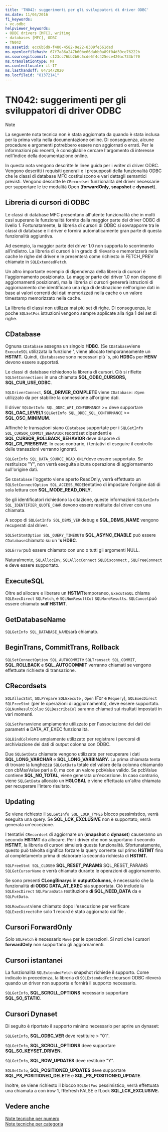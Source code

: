 ```yaml
---
title: 'TN042: suggerimenti per gli sviluppatori di driver ODBC'
ms.date: 11/04/2016
f1_keywords:
- vc.odbc
helpviewer_keywords:
- ODBC drivers [MFC], writing
- databases [MFC], ODBC
- TN042
ms.assetid: ecc6b5d9-f480-4582-9e22-8309fe561dad
ms.openlocfilehash: 67f7a86a247b60be66dabb0a89f04d39ce76222b
ms.sourcegitcommit: c123cc76bb2b6c5cde6f4c425ece420ac733bf70
ms.translationtype: MT
ms.contentlocale: it-IT
ms.lasthandoff: 04/14/2020
ms.locfileid: "81372141"
---
```

# <a name="tn042-odbc-driver-developer-recommendations"></a>TN042: suggerimenti per gli sviluppatori di driver ODBC

> [!NOTE]
> La seguente nota tecnica non è stata aggiornata da quando è stata inclusa per la prima volta nella documentazione online. Di conseguenza, alcune procedure e argomenti potrebbero essere non aggiornati o errati. Per le informazioni più recenti, è consigliabile cercare l'argomento di interesse nell'indice della documentazione online.

In questa nota vengono descritte le linee guida per i writer di driver ODBC. Vengono descritti i requisiti generali e i presupposti della funzionalità ODBC che le classi di database MFC costituiscono e vari dettagli semantici previsti. Vengono descritte le `CRecordset` funzionalità del driver necessarie per supportare le tre modalità Open (**forwardOnly**, **snapshot** e **dynaset**).

## <a name="odbcs-cursor-library"></a>Libreria di cursori di ODBC

Le classi di database MFC presentano all'utente funzionalità che in molti casi superano le funzionalità fornite dalla maggior parte dei driver ODBC di livello 1. Fortunatamente, la libreria di cursori di ODBC si sovrapporre tra le classi di database e il driver e fornirà automaticamente gran parte di questa funzionalità aggiuntiva.

Ad esempio, la maggior parte dei driver 1.0 non supporta lo scorrimento all'indietro. La libreria di cursori è in grado di rilevarlo e memorizzerà nella cache le righe del driver e le presenterà come richiesto in FETCH_PREV chiamate in `SQLExtendedFetch`.

Un altro importante esempio di dipendenza della libreria di cursori è l'aggiornamento posizionato. La maggior parte dei driver 1.0 non dispone di aggiornamenti posizionati, ma la libreria di cursori genererà istruzioni di aggiornamento che identificano una riga di destinazione nell'origine dati in base ai valori correnti dei dati memorizzati nella cache o un valore timestamp memorizzato nella cache.

La libreria di classi non utilizza mai più set di righe. Di conseguenza, le poche `SQLSetPos` istruzioni vengono sempre applicate alla riga 1 del set di righe.

## <a name="cdatabases"></a>CDatabase

Ognuna `CDatabase` assegna un singolo **HDBC**. (Se `CDatabase`viene `ExecuteSQL` utilizzata la funzione ', viene allocato temporaneamente un **HSTMT.** Quindi, `CDatabase`se sono necessari più 's, più **HDBC**s per **HENV** devono essere supportati.

Le classi di database richiedono la libreria di cursori. Ciò si riflette `SQLSetConnections` in una chiamata **SQL_ODBC_CURSORS,** **SQL_CUR_USE_ODBC**.

`SQLDriverConnect`, **SQL_DRIVER_COMPLETE** viene `CDatabase::Open` utilizzato da per stabilire la connessione all'origine dati.

Il driver `SQLGetInfo SQL_ODBC_API_CONFORMANCE`  >= deve supportare **SQL_OAC_LEVEL1** `SQLGetInfo SQL_ODBC_SQL_CONFORMANCE`  >=  **SQL_OSC_MINIMUM**.

Affinché le transazioni siano `CDatabase` supportate per i `SQLGetInfo SQL_CURSOR_COMMIT_BEHAVIOR` recordset dipendenti e **SQL_CURSOR_ROLLBACK_BEHAVIOR** deve disporre di **SQL_CR_PRESERVE**. In caso contrario, i tentativi di eseguire il controllo delle transazioni verranno ignorati.

`SQLGetInfo SQL_DATA_SOURCE_READ_ONLY`deve essere supportato. Se restituisce "Y", non verrà eseguita alcuna operazione di aggiornamento sull'origine dati.

Se `CDatabase` l'oggetto viene aperto ReadOnly, verrà effettuato un `SQLSetConnectOption SQL_ACCESS_MODE`tentativo di impostare l'origine dati di sola lettura con **SQL_MODE_READ_ONLY**.

Se gli identificatori richiedono la citazione, queste informazioni `SQLGetInfo SQL_IDENTIFIER_QUOTE_CHAR` devono essere restituite dal driver con una chiamata.

A scopo di `SQLGetInfo SQL_DBMS_VER` debug e **SQL_DBMS_NAME** vengono recuperati dal driver.

`SQLSetStmtOption SQL_QUERY_TIMEOUT`e **SQL_ASYNC_ENABLE** può essere `CDatabase`chiamato su un **'s HDBC**.

`SQLError`può essere chiamato con uno o tutti gli argomenti NULL.

Naturalmente, `SQLAllocEnv`, `SQLAllocConnect` `SQLDisconnect` , `SQLFreeConnect` e deve essere supportato.

## <a name="executesql"></a>ExecuteSQL

Oltre ad allocare e liberare un **HSTMT**temporaneo, `ExecuteSQL` chiama `SQLExecDirect` `SQLFetch`, e `SQLNumResultCol` `SQLMoreResults`. `SQLCancel`può essere chiamato **sull'HSTMT**.

## <a name="getdatabasename"></a>GetDatabaseName

`SQLGetInfo SQL_DATABASE_NAME`sarà chiamato.

## <a name="begintrans-committrans-rollback"></a>BeginTrans, CommitTrans, Rollback

`SQLSetConnectOption SQL_AUTOCOMMIT`e `SQLTransact SQL_COMMIT`, **SQL_ROLLBACK** e **SQL_AUTOCOMMIT** verranno chiamati se vengono effettuate richieste di transazione.

## <a name="crecordsets"></a>CRecordsets

`SQLAllocStmt`, `SQLPrepare` `SQLExecute` , `Open` (For e `Requery`), `SQLExecDirect` `SQLFreeStmt` (per le operazioni di aggiornamento), deve essere supportato. `SQLNumResultCols`e `SQLDescribeCol` saranno chiamati sui risultati impostati in vari momenti.

`SQLSetParam`viene ampiamente utilizzato per l'associazione dei dati dei parametri **e** DATA_AT_EXEC funzionalità.

`SQLBindCol`viene ampiamente utilizzato per registrare i percorsi di archiviazione dei dati di output colonna con ODBC.

Due `SQLGetData` chiamate vengono utilizzate per recuperare i dati **SQL_LONG_VARCHAR** e **SQL_LONG_VARBINARY.** La prima chiamata tenta di trovare la lunghezza `SQLGetData` totale del valore della colonna chiamando con cbMaxValue pari a 0, ma con un valore pcbValue valido. Se pcbValue contiene **SQL_NO_TOTAL**, viene generata un'eccezione. In caso contrario, viene `SQLGetData` allocato un **HGLOBAL** e viene effettuata un'altra chiamata per recuperare l'intero risultato.

## <a name="updating"></a>Updating

Se viene richiesto il `SQLGetInfo SQL_LOCK_TYPES` blocco pessimistico, verrà eseguita una query. Se **SQL_LCK_EXCLUSIVE** non è supportato, verrà generata un'eccezione.

I tentativi `CRecordset` di aggiornare un (**snapshot** o **dynaset**) causeranno un secondo **HSTMT** da allocare. Per i driver che non supportano il secondo **HSTMT**, la libreria di cursori simulerà questa funzionalità. Sfortunatamente, questo può talvolta significa forzare la query corrente sul primo **HSTMT** fino al completamento prima di elaborare la seconda richiesta di **HSTMT.**

`SQLFreeStmt SQL_CLOSE`e **SQL_RESET_PARAMS** SQL_RESET_PARAMS `SQLGetCursorName` e verrà chiamato durante le operazioni di aggiornamento.

Se sono presenti **CLongBinarys** in **outputColumns**, è necessario che la funzionalità **di ODBC DATA_AT_EXEC** sia supportata. Ciò include la `SQLExecDirect` `SQLParamData` restituzione **di SQL_NEED_DATA** da e `SQLPutData`.

`SQLRowCount`viene chiamato dopo l'esecuzione per verificare `SQLExecDirect`che solo 1 record è stato aggiornato dal file .

## <a name="forwardonly-cursors"></a>Cursori ForwardOnly

Solo `SQLFetch` è necessario `Move` per le operazioni. Si noti che i cursori **forwardOnly** non supportano gli aggiornamenti.

## <a name="snapshot-cursors"></a>Cursori istantanei

La funzionalità `SQLExtendedFetch` snapshot richiede il supporto. Come indicato in precedenza, la libreria di `SQLExtendedFetch`cursori ODBC rileverà quando un driver non supporta e fornirà il supporto necessario.

`SQLGetInfo`, **SQL_SCROLL_OPTIONS** necessario supportare **SQL_SO_STATIC**.

## <a name="dynaset-cursors"></a>Cursori Dynaset

Di seguito è riportato il supporto minimo necessario per aprire un dynaset:

`SQLGetInfo`, **SQL_ODBC_VER** deve restituire > "01".

`SQLGetInfo`, **SQL_SCROLL_OPTIONS** deve supportare **SQL_SO_KEYSET_DRIVEN**.

`SQLGetInfo`, **SQL_ROW_UPDATES** deve restituire "Y".

`SQLGetInfo`, **SQL_POSITIONED_UPDATES** deve supportare **SQL_PS_POSITIONED_DELETE** e **SQL_PS_POSITIONED_UPDATE**.

Inoltre, se viene richiesto il blocco `SQLSetPos` pessimistico, verrà effettuata una chiamata a con irow 1, fRefresh FALSE e fLock **SQL_LCK_EXCLUSIVE.**

## <a name="see-also"></a>Vedere anche

[Note tecniche per numero](../mfc/technical-notes-by-number.md)<br/>
[Note tecniche per categoria](../mfc/technical-notes-by-category.md)

